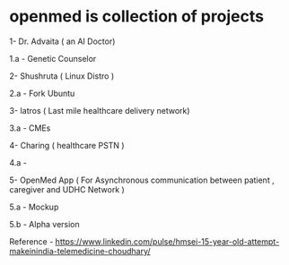 # openmed is collection of projects 

1- Dr. Advaita ( an AI Doctor)

1.a - Genetic Counselor


2- Shushruta ( Linux Distro )

2.a - Fork Ubuntu


3- Iatros ( Last mile healthcare delivery network)

3.a - CMEs


4- Charing ( healthcare PSTN )

4.a -


5- OpenMed App ( For Asynchronous communication between patient , caregiver and UDHC Network )

5.a - Mockup

5.b - Alpha version


Reference - https://www.linkedin.com/pulse/hmsei-15-year-old-attempt-makeinindia-telemedicine-choudhary/
